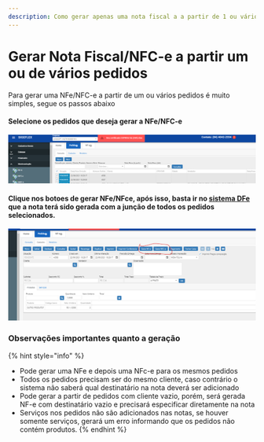 ```yaml
---
description: Como gerar apenas uma nota fiscal a a partir de 1 ou vários pedidos?
---
```


# Gerar Nota Fiscal/NFC-e a partir um ou de vários pedidos

Para gerar uma NFe/NFC-e a partir de um ou vários pedidos é muito simples, segue os passos abaixo

#### Selecione os pedidos que deseja gerar a NFe/NFC-e

![selecionando pedidos](<../../../.gitbook/assets/selecionando pedidos.png>)

#### Clique nos botoes de gerar NFe/NFce, após isso, basta ir no [sistema DFe](../../dfe/) que a nota terá sido gerada com a junção de todos os pedidos selecionados.

![](<../../../.gitbook/assets/gerar nfenfce.png>)

### Observações importantes quanto a geração

{% hint style="info" %}
* Pode gerar uma NFe e depois uma NFc-e para os mesmos pedidos
* Todos os pedidos precisam ser do mesmo cliente, caso contrário o sistema não saberá qual destinatário na nota deverá ser adicionado
* Pode gerar a partir de pedidos com cliente vazio, porém, será gerada NF-e com destinatário vazio e precisará especificar diretamente na nota
* Serviços nos pedidos não são adicionados nas notas, se houver somente serviços, gerará um erro informando que os pedidos não contém produtos.
{% endhint %}

###

